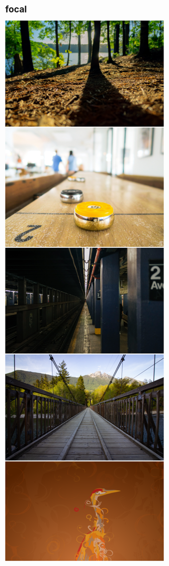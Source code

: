 # focal

<img src=https://raw.githubusercontent.com/azzamsa/ubuntu-wallpapers/main/curated/focal/brad-huchteman-stone-mountain.jpg>

<img src=https://raw.githubusercontent.com/azzamsa/ubuntu-wallpapers/main/curated/focal/joshua-coleman-something-yellow.jpg>

<img src=https://raw.githubusercontent.com/azzamsa/ubuntu-wallpapers/main/curated/focal/matt-mcnulty-nyc-2nd-ave.jpg>

<img src=https://raw.githubusercontent.com/azzamsa/ubuntu-wallpapers/main/curated/focal/ryan-stone-skykomish-river.jpg>

<img src=https://raw.githubusercontent.com/azzamsa/ubuntu-wallpapers/main/curated/focal/hardy_wallpaper_uhd.png>

